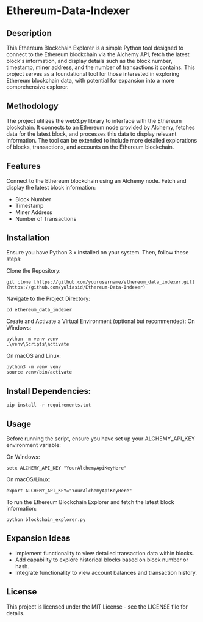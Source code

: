 # Ethereum-Data-Indexer
## Description
This Ethereum Blockchain Explorer is a simple Python tool designed to connect to the Ethereum blockchain via the Alchemy API, fetch the latest block's information, and display details such as the block number, timestamp, miner address, and the number of transactions it contains. This project serves as a foundational tool for those interested in exploring Ethereum blockchain data, with potential for expansion into a more comprehensive explorer.

## Methodology
The project utilizes the web3.py library to interface with the Ethereum blockchain. It connects to an Ethereum node provided by Alchemy, fetches data for the latest block, and processes this data to display relevant information. The tool can be extended to include more detailed explorations of blocks, transactions, and accounts on the Ethereum blockchain.

## Features
Connect to the Ethereum blockchain using an Alchemy node.
Fetch and display the latest block information:
+ Block Number
+ Timestamp
+ Miner Address
+ Number of Transactions

## Installation
Ensure you have Python 3.x installed on your system. Then, follow these steps:

Clone the Repository:
```
git clone [https://github.com/yourusername/ethereum_data_indexer.git](https://github.com/yuliasid/Ethereum-Data-Indexer)
```
Navigate to the Project Directory:
```
cd ethereum_data_indexer
```

Create and Activate a Virtual Environment (optional but recommended):
On Windows:
```
python -m venv venv
.\venv\Scripts\activate
```
On macOS and Linux:
```
python3 -m venv venv
source venv/bin/activate
```

## Install Dependencies:
```
pip install -r requirements.txt
```
## Usage
Before running the script, ensure you have set up your ALCHEMY_API_KEY environment variable:

On Windows:
```
setx ALCHEMY_API_KEY "YourAlchemyApiKeyHere"
```

On macOS/Linux:
```
export ALCHEMY_API_KEY="YourAlchemyApiKeyHere"
```


To run the Ethereum Blockchain Explorer and fetch the latest block information:

```
python blockchain_explorer.py
```

## Expansion Ideas
+ Implement functionality to view detailed transaction data within blocks.
+ Add capability to explore historical blocks based on block number or hash.
+ Integrate functionality to view account balances and transaction history.

## License
This project is licensed under the MIT License - see the LICENSE file for details.
